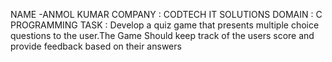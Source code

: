 NAME -ANMOL KUMAR
COMPANY : CODTECH IT SOLUTIONS
DOMAIN : C PROGRAMMING
TASK : Develop a quiz game that presents multiple choice questions to the user.The Game Should keep track of the users score and provide feedback based on their answers
